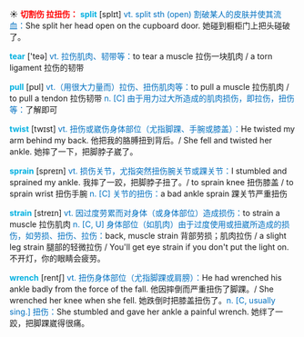 ☀ <font color="red">**切割伤 拉扭伤：**</font>
<font color="sky blue">**split**</font> [splɪt] 
<font color="#0070c0">vt. split sth (open) 割破某人的皮肤并使其流血：</font>She split her head open on the cupboard door. 她碰到橱柜门上把头碰破了。

<font color="sky blue">**tear**</font> ['teə] 
<font color="#0070c0">vt. 拉伤肌肉、韧带等：</font>to tear a muscle 拉伤一块肌肉 / a torn ligament 拉伤的韧带

<font color="sky blue">**pull**</font> [pʊl] 
<font color="#0070c0">vt.（用很大力量而）拉伤、扭伤肌肉等：</font>to pull a muscle 拉伤肌肉 / to pull a tendon 拉伤韧带 <font color="#0070c0">n. [C] 由于用力过大所造成的肌肉损伤，即拉伤，扭伤等：</font>了解即可

<font color="sky blue">**twist**</font> [twɪst] 
<font color="#0070c0">vt. 扭伤或崴伤身体部位（尤指脚踝、手腕或膝盖）：</font>He twisted my arm behind my back. 他把我的胳膊扭到背后。/ She fell and twisted her ankle. 她摔了一下，把脚脖子崴了。
           
<font color="sky blue">**sprain**</font> [spreɪn]
<font color="#0070c0">vt. 损伤关节，尤指突然扭伤腕关节或踝关节：</font>I stumbled and sprained my ankle. 我摔了一跤，把脚脖子扭了。/ to sprain knee 扭伤膝盖 / to sprain wrist 扭伤手腕 <font color="#0070c0">n. [C] 关节的扭伤：</font>a bad ankle sprain 踝关节严重扭伤
           
<font color="sky blue">**strain**</font> [streɪn]
<font color="#0070c0">vt. 因过度劳累而对身体（或身体部位）造成损伤：</font>to strain a muscle 拉伤肌肉 <font color="#0070c0">n. [C, U] 身体部位（如肌肉）由于过度使用或扭崴所造成的损伤，如劳损、扭伤、拉伤：</font>back, muscle strain 背部劳损；肌肉拉伤 / a slight leg strain 腿部的轻微拉伤 / You'll get eye strain if you don't put the light on. 不开灯，你的眼睛会疲劳。           

<font color="sky blue">**wrench**</font> [rentʃ]
<font color="#0070c0">vt. 扭伤身体部位（尤指脚踝或肩膀）：</font>He had wrenched his ankle badly from the force of the fall. 他因摔倒而严重扭伤了脚踝。/ She wrenched her knee when she fell. 她跌倒时把膝盖扭伤了。<font color="#0070c0">n. [C, usually sing.] 扭伤：</font>She stumbled and gave her ankle a painful wrench. 她绊了一跤，把脚踝崴得很痛。

